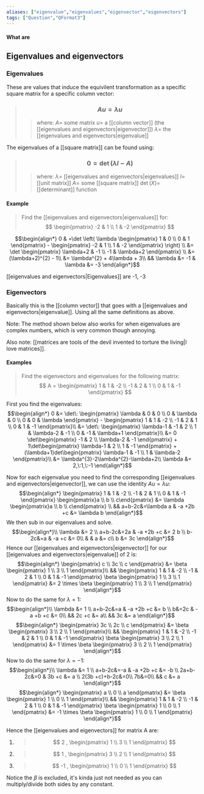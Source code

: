 ```yaml
---
aliases: ["eigenvalue","eigenvalues","eigenvector","eigenvectors"]
tags: ["Question","QFormat3"]
---
```


#### What are
## Eigenvalues and eigenvectors

### Eigenvalues
These are values that induce the equivilent transformation as a specific square matrix for a specific column vector: 
> ### $$ Au = \lambda u $$ 
>> where:
>> $A=$ some matrix 
>> $u=$ a [[column vector]] (the [[eigenvalues and eigenvectors|eigenvector]])
>> $\lambda=$ the [[eigenvalues and eigenvectors|eigenvalue]]

The eigenvalues of a [[square matrix]] can be found using:
> ### $$ 0 = \det ( \lambda I - A) $$ 
>> where:
>> $\lambda=$ [[eigenvalues and eigenvectors|eigenvalues]] 
>> $I=$ [[unit matrix]]
>> $A=$ some [[square matrix]]
>> $\det(X)=$ [[determinant]] function

#### Example
> Find the [[eigenvalues and eigenvectors|eigenvalues]] for:
> $$ \begin{pmatrix} -2 & 1 \\ 1 & -2 \end{pmatrix} $$

$$\begin{align*}
0 & =\det \left( \lambda \begin{pmatrix} 1 & 0 \\ 0 & 1 \end{pmatrix} - \begin{pmatrix} -2 & 1 \\ 1 & -2 \end{pmatrix} \right) \\
&= \det \begin{pmatrix} \lambda+2 & -1 \\ -1 & \lambda+2 \end{pmatrix} \\
&= (\lambda+2)^{2} - 1\\
&= \lambda^{2} + 4\lambda + 3\\
&& \lambda &= -1 & \lambda &= -3
\end{align*}$$

[[eigenvalues and eigenvectors|Eigenvalues]] are -1, -3

### Eigenvectors
Basically this is the [[column vector]] that goes with a [[eigenvalues and eigenvectors|eigenvalue]]. Using all the same definitions as above.

Note: The method shown below also works for when eigenvalues are complex numbers, which is very common though annoying.

Also note: [[matrices are tools of the devil invented to torture the living|I love matrices]].

#### Examples
> Find the eigenvectors and eigenvalues for the following matrix:
> $$ A = \begin{pmatrix} 1 & 1 & -2 \\ -1 & 2 & 1 \\ 0 & 1 & -1 \end{pmatrix} $$

First you find the eigenvalues:
$$\begin{align*}
0 &= \det\: \begin{pmatrix} \lambda & 0 & 0 \\ 0 & \lambda & 0 \\ 0 & 0 & \lambda \end{pmatrix} - \begin{pmatrix} 1 & 1 & -2 \\ -1 & 2 & 1 \\ 0 & 1 & -1 \end{pmatrix}\\
&= \det\:  \begin{pmatrix} \lambda-1 & -1 & 2 \\ 1 & \lambda-2 & -1 \\ 0 & -1 & \lambda+1 \end{pmatrix}\\
&= 0 \det\begin{pmatrix} -1 & 2 \\ \lambda-2 & -1 \end{pmatrix} + 1\det\begin{pmatrix} \lambda-1 & 2 \\ 1 & -1 \end{pmatrix} + (\lambda+1)det\begin{pmatrix} \lambda-1 & -1 \\ 1 & \lambda-2 \end{pmatrix}\\
&= \lambda^{3}-2\lambda^{2}-\lambda+2\\
\lambda &= 2,\:1,\:-1
\end{align*}$$

Now for each eigenvalue you need to find the corresponding [[eigenvalues and eigenvectors|eigenvector]], we can use the identity $Au = \lambda u$:
$$\begin{align*}
\begin{pmatrix} 1 & 1 & -2 \\ -1 & 2 & 1 \\ 0 & 1 & -1 \end{pmatrix} \begin{pmatrix}a  \\ b \\ c\end{pmatrix} &= \lambda \begin{pmatrix}a \\ b \\ c\end{pmatrix} \\
&& a+b-2c&=\lambda a & -a +2b +c &= \lambda b
\end{align*}$$
We then sub in our eigenvalues and solve.
$$\begin{align*}\\
 \lambda &= 2 \\
a+b-2c&=2a & -a +2b +c &= 2 b \\
b-2c&=a & -a  +c &= 0\\
& & a &= c\\
b &= 3c
\end{align*}$$
Hence our [[eigenvalues and eigenvectors|eigenvector]] for our [[eigenvalues and eigenvectors|eigenvalue]] of 2 is:
$$\begin{align*}
\begin{pmatrix} c \\ 3c \\ c \end{pmatrix} &= \beta \begin{pmatrix} 1 \\ 3 \\ 1 \end{pmatrix}\\
&&  \begin{pmatrix} 1 & 1 & -2 \\ -1 & 2 & 1 \\ 0 & 1 & -1 \end{pmatrix} \beta \begin{pmatrix} 1 \\ 3 \\ 1 \end{pmatrix} &= 2 \times \beta \begin{pmatrix} 1 \\ 3 \\ 1 \end{pmatrix}
\end{align*}$$
Now to do the same for $\lambda=1$:
$$\begin{align*}\\
 \lambda &= 1 \\
a+b-2c&=a & -a +2b +c &= b \\
b&=2c & -a +b +c &= 0\\
&& 2c +c &= a\\
&& 3c &= a
\end{align*}$$
$$\begin{align*}
\begin{pmatrix} 3c \\ 2c \\ c \end{pmatrix} &= \beta \begin{pmatrix} 3 \\ 2 \\ 1 \end{pmatrix}\\
&&  \begin{pmatrix} 1 & 1 & -2 \\ -1 & 2 & 1 \\ 0 & 1 & -1 \end{pmatrix} \beta \begin{pmatrix} 3 \\ 2 \\ 1 \end{pmatrix} &= 1 \times \beta \begin{pmatrix} 3 \\ 2 \\ 1 \end{pmatrix}
\end{align*}$$
Now to do the same for $\lambda=-1$:
$$\begin{align*}\\
 \lambda &= 1 \\
a+b-2c&=-a & -a +2b +c &= -b \\
2a+b-2c&=0 & 3b +c &= a \\
2(3b +c)+b-2c&=0\\
7b&=0\\
&& c &= a
\end{align*}$$
$$\begin{align*}
\begin{pmatrix} a \\ 0 \\ a \end{pmatrix} &= \beta \begin{pmatrix} 1 \\ 0 \\ 1 \end{pmatrix}\\
&&  \begin{pmatrix} 1 & 1 & -2 \\ -1 & 2 & 1 \\ 0 & 1 & -1 \end{pmatrix} \beta \begin{pmatrix} 1 \\ 0 \\ 1 \end{pmatrix} &= -1 \times \beta \begin{pmatrix} 1 \\ 0 \\ 1 \end{pmatrix}
\end{align*}$$

Hence the [[eigenvalues and eigenvectors]] for matrix A are:
1) >$$ 2 , \begin{pmatrix} 1 \\ 3 \\ 1 \end{pmatrix} $$
2) >$$ 1 , \begin{pmatrix} 3 \\ 2 \\ 1 \end{pmatrix} $$
3) >$$ -1 , \begin{pmatrix} 1 \\ 0 \\ 1 \end{pmatrix} $$

Notice the $\beta$ is excluded, it's kinda just not needed as you can multiply/divide both sides by any constant.